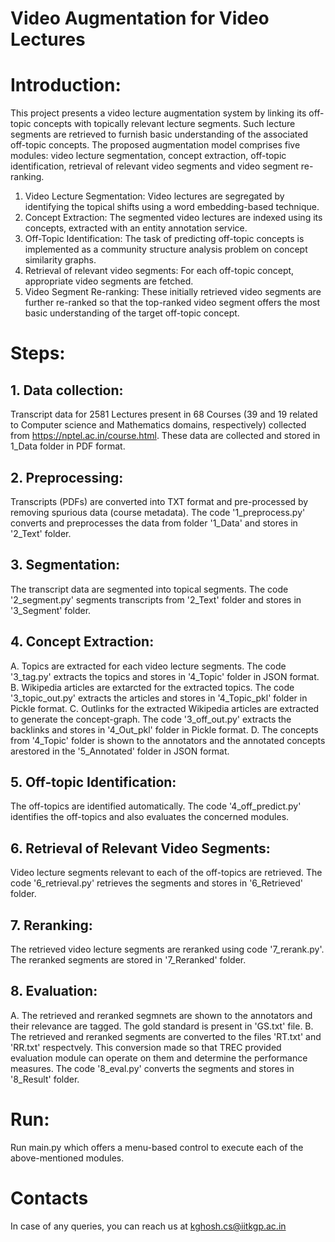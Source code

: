 # Video Augmentation for Video Lectures

# Introduction:
This project presents a video lecture augmentation system by linking its off-topic concepts with topically relevant lecture segments. Such lecture segments are retrieved to furnish basic understanding of the associated off-topic concepts. The proposed augmentation model comprises five modules: video lecture segmentation, concept extraction, off-topic identification, retrieval of relevant video segments and video segment re-ranking.
1. Video Lecture Segmentation: Video lectures are segregated by identifying the topical shifts using a word embedding-based technique.
2. Concept Extraction: The segmented video lectures are indexed using its concepts, extracted with an entity annotation service.
3. Off-Topic Identification: The task of predicting off-topic concepts is implemented as a community structure analysis problem on concept similarity graphs.
4. Retrieval of relevant video segments: For each off-topic concept, appropriate video segments are fetched.
5. Video Segment Re-ranking: These initially retrieved video segments are further re-ranked so that the top-ranked video segment offers the most basic understanding of the target off-topic concept.

# Steps:
## 1. Data collection:
Transcript data for 2581 Lectures present in 68 Courses (39 and 19 related to Computer science and Mathematics domains, respectively) collected from https://nptel.ac.in/course.html. These data are collected and stored in 1_Data folder in PDF format.
## 2. Preprocessing:
Transcripts (PDFs) are converted into TXT format and pre-processed by removing spurious data (course metadata). The code '1_preprocess.py' converts and preprocesses the data from folder '1_Data' and stores in '2_Text' folder.
## 3. Segmentation:
The transcript data are segmented into topical segments. The code '2_segment.py' segments transcripts from '2_Text' folder and stores in '3_Segment' folder.
## 4. Concept Extraction:
A. Topics are extracted for each video lecture segments. The code '3_tag.py' extracts the topics and stores in '4_Topic' folder in JSON format.
B. Wikipedia articles are extarcted for the extracted topics. The code '3_topic_out.py' extracts the articles and stores in '4_Topic_pkl' folder in Pickle format.
C. Outlinks for the extracted Wikipedia articles are extracted to generate the concept-graph. The code '3_off_out.py' extracts the backlinks and stores in '4_Out_pkl' folder in Pickle format.
D. The concepts from '4_Topic' folder is shown to the annotators and the annotated concepts arestored in the '5_Annotated' folder in JSON format.
## 5. Off-topic Identification:
The off-topics are identified automatically. The code '4_off_predict.py' identifies the off-topics and also evaluates the concerned modules.
## 6. Retrieval of Relevant Video Segments:
Video lecture segments relevant to each of the off-topics are retrieved. The code '6_retrieval.py' retrieves the segments and stores in '6_Retrieved' folder.
## 7. Reranking:
The retrieved video lecture segments are reranked using code '7_rerank.py'. The reranked segments are stored in '7_Reranked' folder.
## 8. Evaluation:
A. The retrieved and reranked segmnets are shown to the annotators and their relevance are tagged. The gold standard is present in 'GS.txt' file.
B. The retrieved and reranked segments are converted to the files 'RT.txt' and 'RR.txt' respectvely. This conversion made so that TREC provided evaluation module can operate on them and determine the performance measures. The code '8_eval.py' converts the segments and stores in '8_Result' folder.
# Run:
Run main.py which offers a menu-based control to execute each of the above-mentioned modules.

# Contacts
In case of any queries, you can reach us at kghosh.cs@iitkgp.ac.in
